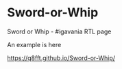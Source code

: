 # Sword-or-Whip

Sword or Whip - #igavania RTL page

An example is here

https://q8fft.github.io/Sword-or-Whip/
